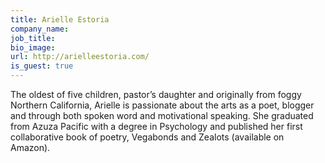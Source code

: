 ```yaml
---
title: Arielle Estoria
company_name:
job_title:
bio_image:
url: http://arielleestoria.com/
is_guest: true
---
```


The oldest of five children, pastor’s daughter and originally from foggy Northern California, Arielle is passionate about the arts as a poet, blogger and through both spoken word and motivational speaking. She graduated from Azuza Pacific with a degree in Psychology and published her first collaborative book of poetry, Vegabonds and Zealots (available on Amazon).
